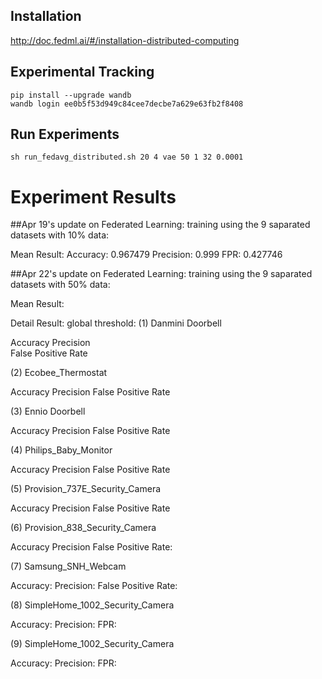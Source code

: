 ## Installation
http://doc.fedml.ai/#/installation-distributed-computing

## Experimental Tracking
```
pip install --upgrade wandb
wandb login ee0b5f53d949c84cee7decbe7a629e63fb2f8408
```

## Run Experiments
```
sh run_fedavg_distributed.sh 20 4 vae 50 1 32 0.0001
```
# Experiment Results
##Apr 19's update on Federated Learning: training using the 9 saparated datasets with 10% data:

Mean Result:
Accuracy: 0.967479 Precision: 0.999 FPR: 0.427746

##Apr 22's update on Federated Learning: training using the 9 saparated datasets with 50% data:

Mean Result:



Detail Result:
global threshold: 
(1) Danmini Doorbell

Accuracy 
Precision  
False Positive Rate 

(2) Ecobee_Thermostat

Accuracy 
Precision 
False Positive Rate 

(3) Ennio Doorbell

Accuracy 
Precision 
False Positive Rate 

(4) Philips_Baby_Monitor

Accuracy 
Precision 
False Positive Rate 

(5) Provision_737E_Security_Camera

Accuracy 
Precision 
False Positive Rate 

(6) Provision_838_Security_Camera

Accuracy 
Precision 
False Positive Rate: 

(7) Samsung_SNH_Webcam

Accuracy: 
Precision: 
False Positive Rate: 

(8) SimpleHome_1002_Security_Camera

Accuracy: 
Precision: 
FPR: 

(9) SimpleHome_1002_Security_Camera

Accuracy: 
Precision: 
FPR: 

